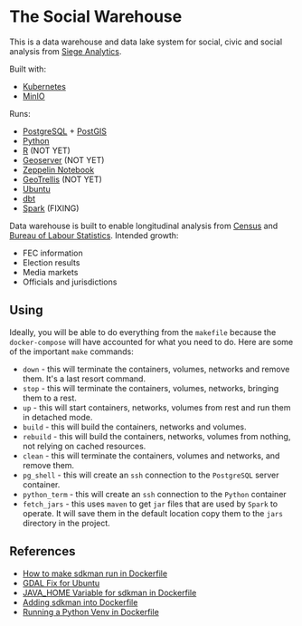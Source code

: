 # The Social Warehouse

This is a data warehouse and data lake system for social, civic and social analysis from [Siege Analytics](1).

Built with:

- [Kubernetes](4)
- [MinIO](13)

Runs:  

- [PostgreSQL](5) + [PostGIS](6)
- [Python](7)
- [R](8) (NOT YET)
- [Geoserver](9) (NOT YET)
- [Zeppelin Notebook](10) 
- [GeoTrellis](11) (NOT YET)
- [Ubuntu](12)
- [dbt](14)
- [Spark](15) (FIXING)

Data warehouse is built to enable longitudinal analysis from [Census](2) and [Bureau of Labour Statistics](3).
Intended growth: 
- FEC information
- Election results
- Media markets
- Officials and jurisdictions

## Using

Ideally, you will be able to do everything from the `makefile` because the `docker-compose`
 will have accounted for what you need to do. Here are some of the important `make` commands:

- `down` - this will terminate the containers, volumes, networks and remove them. It's a last resort command.
- `stop` - this will terminate the containers, volumes, networks, bringing them to a rest.
- `up` - this will start containers, networks, volumes from rest and run them in detached mode.
- `build` - this will build the containers, networks and volumes.
- `rebuild` - this will build the containers, networks, volumes from nothing, not relying on cached resources.
- `clean` - this will terminate the containers, volumes and networks, and remove them.
- `pg_shell` - this will create an `ssh` connection to the `PostgreSQL` server container.
- `python_term` - this will create an `ssh` connection to the `Python` container
- `fetch_jars` - this uses `maven` to get `jar` files that are used by `Spark` to operate. It will save them in the default location copy them to the `jars` directory in the project.
  
## References

- [How to make sdkman run in Dockerfile](16)
- [GDAL Fix for Ubuntu](17)
- [JAVA_HOME Variable for sdkman in Dockerfile](18)
- [Adding sdkman into Dockerfile](19)
- [Running a Python Venv in Dockerfile](20)

[1]: http://www.siegeanalytics.com
[2]: http://www.census.gov
[3]: http://www.bls.gov
[4]: https://kubernetes.io
[5]: https://www.postgresql.org
[6]: https://www.postgis.net
[7]: https://www.python.org
[8]: https://www.r-project.org
[9]: https://www.geoserver.org
[10]: https://zeppelin.apache.org
[11]: https://geotrellis.readthedocs.io/en/latest/
[12]: https://www.ubuntu.org
[13]: https://www.min.io
[14]: https://medium.com/israeli-tech-radar/first-steps-with-dbt-over-postgres-db-f6b350bf4526
[15]: https://medium.com/@MarinAgli1/setting-up-a-spark-standalone-cluster-on-docker-in-layman-terms-8cbdc9fdd14b
[16]: https://stackoverflow.com/questions/62188599/cannot-build-dockerfile-with-sdkman
[17]: https://gis.stackexchange.com/questions/28966/python-gdal-package-missing-header-file-when-installing-via-pip
[18]: https://github.com/sdkman/sdkman-cli/issues/431
[19]: https://stackoverflow.com/questions/53656537/install-sdkman-in-docker-image
[20]: https://pythonspeed.com/articles/activate-virtualenv-dockerfile/